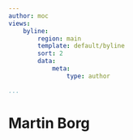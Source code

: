```yaml
---
author: moc
views:
    byline:
        region: main
        template: default/byline
        sort: 2
        data:
            meta: 
                type: author

...
```

Martin Borg
========================================
